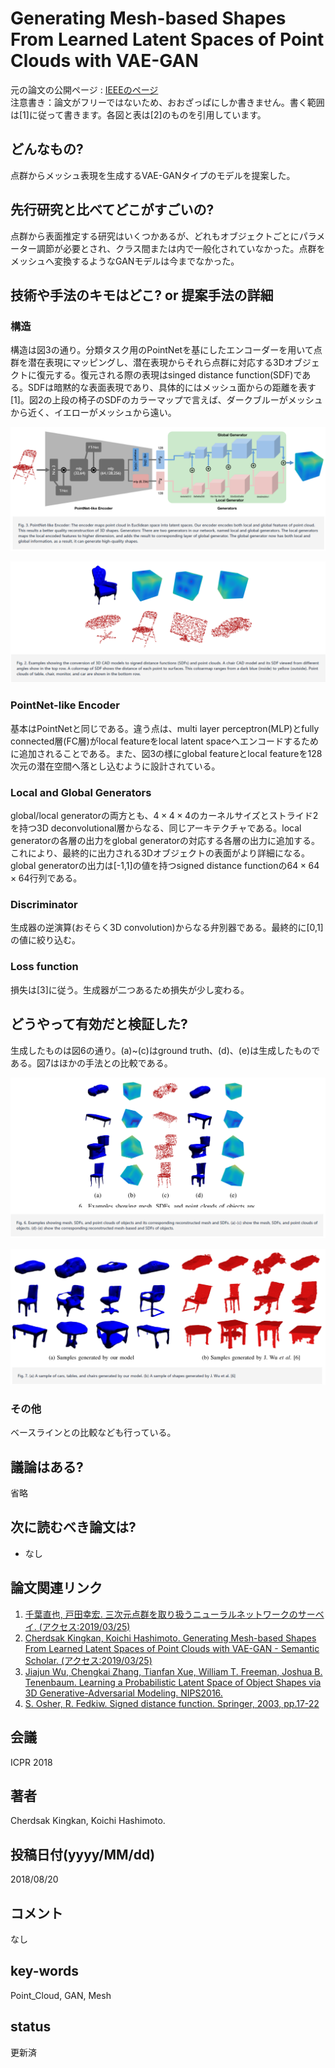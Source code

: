 # Generating Mesh-based Shapes From Learned Latent Spaces of Point Clouds with VAE-GAN

元の論文の公開ページ : [IEEEのページ](https://ieeexplore.ieee.org/document/8546232)  
注意書き：論文がフリーではないため、おおざっぱにしか書きません。書く範囲は[1]に従って書きます。各図と表は[2]のものを引用しています。

## どんなもの?
点群からメッシュ表現を生成するVAE-GANタイプのモデルを提案した。

## 先行研究と比べてどこがすごいの?
点群から表面推定する研究はいくつかあるが、どれもオブジェクトごとにパラメーター調節が必要とされ、クラス間または内で一般化されていなかった。点群をメッシュへ変換するようなGANモデルは今までなかった。

## 技術や手法のキモはどこ? or 提案手法の詳細
### 構造
構造は図3の通り。分類タスク用のPointNetを基にしたエンコーダーを用いて点群を潜在表現にマッピングし、潜在表現からそれら点群に対応する3Dオブジェクトに復元する。復元される際の表現はsinged distance function(SDF)である。SDFは暗黙的な表面表現であり、具体的にはメッシュ面からの距離を表す[1]。図2の上段の椅子のSDFのカラーマップで言えば、ダークブルーがメッシュから近く、イエローがメッシュから遠い。

![fig3](img/GMSFLLSoPCwV/fig3.png)

![fig2](img/GMSFLLSoPCwV/fig2.png)

### PointNet-like Encoder
基本はPointNetと同じである。違う点は、multi layer perceptron(MLP)とfully connected層(FC層)がlocal featureをlocal latent spaceへエンコードするために追加されることである。また、図3の様にglobal featureとlocal featureを128次元の潜在空間へ落とし込むように設計されている。

### Local and Global Generators
global/local generatorの両方とも、$4 \times 4 \times 4$のカーネルサイズとストライド2を持つ3D deconvolutional層からなる、同じアーキテクチャである。local generatorの各層の出力をglobal generatorの対応する各層の出力に追加する。これにより、最終的に出力される3Dオブジェクトの表面がより詳細になる。global generatorの出力は[-1,1]の値を持つsigned distance functionの$64 \times 64 \times 64$行列である。

### Discriminator
生成器の逆演算(おそらく3D convolution)からなる弁別器である。最終的に[0,1]の値に絞り込む。

### Loss function
損失は[3]に従う。生成器が二つあるため損失が少し変わる。

## どうやって有効だと検証した?
生成したものは図6の通り。(a)~(c)はground truth、(d)、(e)は生成したものである。図7はほかの手法との比較である。

![fig6](img/GMSFLLSoPCwV/fig6.png)

![fig7](img/GMSFLLSoPCwV/fig7.png)

### その他
ベースラインとの比較なども行っている。

## 議論はある?
省略

## 次に読むべき論文は?
- なし

## 論文関連リンク
1. [千葉直也, 戸田幸宏. 三次元点群を取り扱うニューラルネットワークのサーベイ. (アクセス:2019/03/25)](https://www.slideshare.net/naoyachiba18/ss-120302579)
2. [Cherdsak Kingkan, Koichi Hashimoto. Generating Mesh-based Shapes From Learned Latent Spaces of Point Clouds with VAE-GAN - Semantic Scholar. (アクセス:2019/03/25)](https://www.semanticscholar.org/paper/Generating-Mesh-based-Shapes-From-Learned-Latent-of-Kingkan-Hashimoto/d522470ea99d90ce5e83854bc3e7adbe85960802)
3. [Jiajun Wu, Chengkai Zhang, Tianfan Xue, William T. Freeman, Joshua B. Tenenbaum. Learning a Probabilistic Latent Space of Object Shapes via 3D Generative-Adversarial Modeling. NIPS2016.](https://arxiv.org/abs/1610.07584)
4. [S. Osher, R. Fedkiw. Signed distance function. Springer, 2003, pp.17-22](https://link.springer.com/chapter/10.1007/0-387-22746-6_2)

## 会議
ICPR 2018

## 著者
Cherdsak Kingkan, Koichi Hashimoto.

## 投稿日付(yyyy/MM/dd)
2018/08/20

## コメント
なし

## key-words
Point_Cloud, GAN, Mesh

## status
更新済